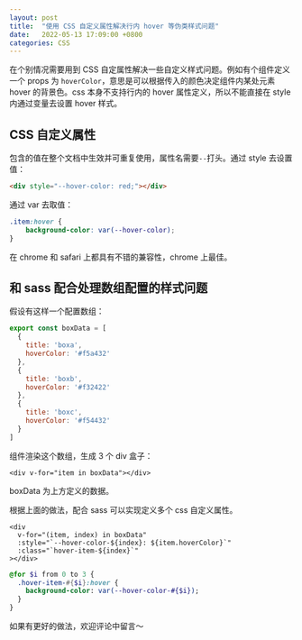 ```yaml
---
layout: post
title:  "使用 CSS 自定义属性解决行内 hover 等伪类样式问题"
date:   2022-05-13 17:09:00 +0800
categories: CSS
---
```


在个别情况需要用到 CSS 自定属性解决一些自定义样式问题。例如有个组件定义一个 props 为 `hoverColor`，意思是可以根据传入的颜色决定组件内某处元素 hover 的背景色。css 本身不支持行内的 hover 属性定义，所以不能直接在 style 内通过变量去设置 hover 样式。

## CSS 自定义属性

包含的值在整个文档中生效并可重复使用，属性名需要`--`打头。通过 style 去设置值：

```html
<div style="--hover-color: red;"></div>
```

通过 var 去取值：

```scss
.item:hover {
    background-color: var(--hover-color);
}
```

在 chrome 和 safari 上都具有不错的兼容性，chrome 上最佳。

## 和 sass 配合处理数组配置的样式问题

假设有这样一个配置数组：

```js
export const boxData = [
  {
    title: 'boxa',
    hoverColor: '#f5a432'
  },
  {
    title: 'boxb',
    hoverColor: '#f32422'
  },
  {
    title: 'boxc',
    hoverColor: '#f54432'
  }
]
```

组件渲染这个数组，生成 3 个 div 盒子：


```vue
<div v-for="item in boxData"></div>

```

boxData 为上方定义的数据。

根据上面的做法，配合 sass 可以实现定义多个 css 自定义属性。

```vue
<div
  v-for="(item, index) in boxData"
  :style="`--hover-color-${index}: ${item.hoverColor}`"
  :class="`hover-item-${index}`"
></div>
```

```sass
@for $i from 0 to 3 {
  .hover-item-#{$i}:hover {
    background-color: var(--hover-color-#{$i});
  }
}
```

如果有更好的做法，欢迎评论中留言～
